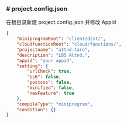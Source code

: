 ### \# project.config.json

在根目录新建 project.config.json 并修改 AppId

```json
{
	"miniprogramRoot": "client/dist/",
	"cloudfunctionRoot": "cloud/functions/",
	"projectname": "attnd-taro",
	"description": "LBS Attnd.",
	"appid": "your appid",
	"setting": {
		"urlCheck": true,
		"es6": false,
		"postcss": false,
		"minified": false,
		"newFeature": true
	},
	"compileType": "miniprogram",
	"condition": {}
}
```